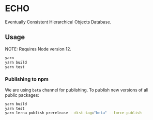 # ECHO

Eventually Consistent Hierarchical Objects Database.


## Usage

NOTE: Requires Node version 12.

```bash
yarn
yarn build
yarn test
```


### Publishing to npm

We are using `beta` channel for publishing.
To publish new versions of all public packages:

```bash
yarn build
yarn test
yarn lerna publish prerelease --dist-tag="beta" --force-publish
```

